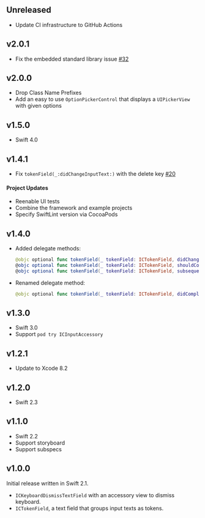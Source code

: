 ## Unreleased

* Update CI infrastructure to GitHub Actions

## v2.0.1

* Fix the embedded standard library issue [#32](https://github.com/polydice/ICInputAccessory/pull/32)

## v2.0.0

* Drop Class Name Prefixes
* Add an easy to use `OptionPickerControl` that displays a `UIPickerView` with given options

## v1.5.0

* Swift 4.0

## v1.4.1

* Fix `tokenField(_:didChangeInputText:)` with the delete key [#20](https://github.com/polydice/ICInputAccessory/pull/20)

#### Project Updates

* Reenable UI tests
* Combine the framework and example projects
* Specify SwiftLint version via CocoaPods

## v1.4.0

* Added delegate methods:

  ```swift
  @objc optional func tokenField(_ tokenField: ICTokenField, didChangeInputText text: String)
  @objc optional func tokenField(_ tokenField: ICTokenField, shouldCompleteText text: String) -> Bool
  @objc optional func tokenField(_ tokenField: ICTokenField, subsequentDelimiterForCompletedText text: String) -> String
  ```

* Renamed delegate method:

  ```swift
  @objc optional func tokenField(_ tokenField: ICTokenField, didCompleteText text: String)
  ```

## v1.3.0

* Swift 3.0
* Support `pod try ICInputAccessory`

## v1.2.1

* Update to Xcode 8.2

## v1.2.0

* Swift 2.3

## v1.1.0

* Swift 2.2
* Support storyboard
* Support subspecs

## v1.0.0

Initial release written in Swift 2.1.

* `ICKeyboardDismissTextField` with an accessory view to dismiss keyboard.
* `ICTokenField`, a text field that groups input texts as tokens.
